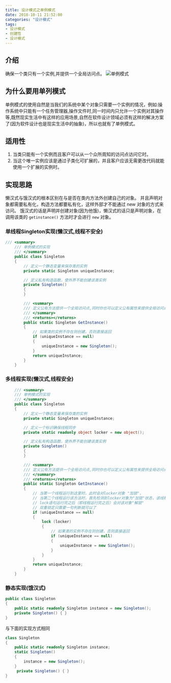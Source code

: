 ```yaml
---
title: 设计模式之单例模式
date: 2018-10-11 21:52:00
categories: "设计模式"
tags:
- 设计模式
- 创建性
- 设计模式
---
```


## 介绍
确保一个类只有一个实例,并提供一个全局访问点。
![单例模式](单例模式.png)

## 为什么要用单列模式
单例模式的使用自然是当我们的系统中某个对象只需要一个实例的情况，例如:操作系统中只能有一个任务管理器,操作文件时,同一时间内只允许一个实例对其操作等,既然现实生活中有这样的应用场景,自然在软件设计领域必须有这样的解决方案了(因为软件设计也是现实生活中的抽象)，所以也就有了单例模式。

## 适用性
1. 当类只能有一个实例而且客户可以从一个众所周知的访问点访问它时。
2. 当这个唯一实例应该是通过子类化可扩展的，并且客户应该无需更改代码就能使用一个扩展的实例时。

## 实现思路
懒汉式与饿汉式的根本区别在与是否在类内方法外创建自己的对象。
并且声明对象都需要私有化，构造方法都要私有化，这样外部才不能通过 new 对象的方式来访问。
饿汉式的话是声明并创建对象(因为他饿)，懒汉式的话只是声明对象，在调用该类的 `getinstance()` 方法时才会进行 `new` 对象。

### 单线程Singleton实现(懒汉式,线程不安全)
```csharp
/// <summary>
    /// 单例模式的实现
    /// </summary>
    public class Singleton
    {
        // 定义一个静态变量来保存类的实例
        private static Singleton uniqueInstance;

        // 定义私有构造函数，使外界不能创建该类实例
        private Singleton()
        {
        }

        /// <summary>
        /// 定义公有方法提供一个全局访问点,同时你也可以定义公有属性来提供全局访问点
        /// </summary>
        /// <returns></returns>
        public static Singleton GetInstance()
        {
            // 如果类的实例不存在则创建，否则直接返回
            if (uniqueInstance == null)
            {
                uniqueInstance = new Singleton();
            }
            return uniqueInstance;
        }
    }
```

### 多线程实现(懒汉式,线程安全)
```csharp
    /// <summary>
    /// 单例模式的实现
    /// </summary>
    public class Singleton
    {
        // 定义一个静态变量来保存类的实例
        private static Singleton uniqueInstance;

        // 定义一个标识确保线程同步
        private static readonly object locker = new object();

        // 定义私有构造函数，使外界不能创建该类实例
        private Singleton()
        {
        }

        /// <summary>
        /// 定义公有方法提供一个全局访问点,同时你也可以定义公有属性来提供全局访问点
        /// </summary>
        /// <returns></returns>
        public static Singleton GetInstance()
        {
            // 当第一个线程运行到这里时，此时会对locker对象 "加锁"，
            // 当第二个线程运行该方法时，首先检测到locker对象为"加锁"状态，该线程就会挂起等待第一个线程解锁
            // lock语句运行完之后（即线程运行完之后）会对该对象"解锁"
            // 双重锁定只需要一句判断就可以了
            if (uniqueInstance == null)
            {
                lock (locker)
                {
                    // 如果类的实例不存在则创建，否则直接返回
                    if (uniqueInstance == null)
                    {
                        uniqueInstance = new Singleton();
                    }
                }
            }
            return uniqueInstance;
        }
    }

```

### 静态实现(饿汉式)

```csharp
public class Singleton
{
    public static readonly Singleton instance = new Singleton();
    private Singleton() { }
}
```

与下面的实现方式相同
```csharp
class Singleton
{
    public static readonly Singleton instance;
    static Singleton()
    {
        instance = new Singleton();
    }
     private Singleton() { }
}
```